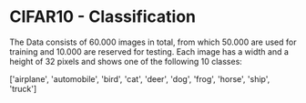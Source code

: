 # CIFAR10 - Classification

The Data consists of 60.000 images in total, from which 50.000 are used for training and 10.000 are reserved for testing.
Each image has a width and a height of 32 pixels and shows one of the following 10 classes:

['airplane', 'automobile', 'bird', 'cat', 'deer', 'dog', 'frog', 'horse', 'ship', 'truck']

